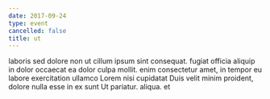 ```yaml
---
date: 2017-09-24
type: event
cancelled: false
title: ut
---
```

laboris sed dolore non ut cillum ipsum sint consequat. fugiat officia aliquip in dolor occaecat ea dolor culpa mollit. enim consectetur amet, in tempor eu labore exercitation ullamco Lorem nisi cupidatat Duis velit minim proident, dolore nulla esse in ex sunt Ut pariatur. aliqua. et